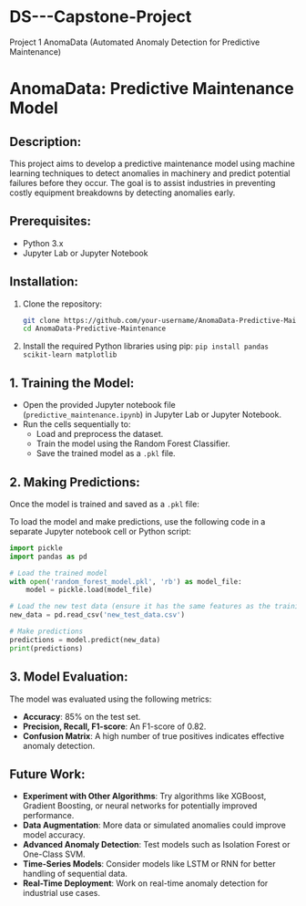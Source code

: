 # DS---Capstone-Project
Project 1 AnomaData (Automated Anomaly Detection for Predictive Maintenance)

# AnomaData: Predictive Maintenance Model

## Description:
This project aims to develop a predictive maintenance model using machine learning techniques to detect anomalies in machinery and predict potential failures before they occur. The goal is to assist industries in preventing costly equipment breakdowns by detecting anomalies early.

## Prerequisites:
- Python 3.x
- Jupyter Lab or Jupyter Notebook

## Installation:
1. Clone the repository:
   ```bash
   git clone https://github.com/your-username/AnomaData-Predictive-Maintenance.git
   cd AnomaData-Predictive-Maintenance
2. Install the required Python libraries using pip:
   `pip install pandas scikit-learn matplotlib`
   
## 1. Training the Model:
- Open the provided Jupyter notebook file (`predictive_maintenance.ipynb`) in Jupyter Lab or Jupyter Notebook.
- Run the cells sequentially to:
  - Load and preprocess the dataset.
  - Train the model using the Random Forest Classifier.
  - Save the trained model as a `.pkl` file.

## 2. Making Predictions:
Once the model is trained and saved as a `.pkl` file:

To load the model and make predictions, use the following code in a separate Jupyter notebook cell or Python script:

```python
import pickle
import pandas as pd

# Load the trained model
with open('random_forest_model.pkl', 'rb') as model_file:
    model = pickle.load(model_file)

# Load the new test data (ensure it has the same features as the training data)
new_data = pd.read_csv('new_test_data.csv')

# Make predictions
predictions = model.predict(new_data)
print(predictions)
```
## 3. Model Evaluation:
The model was evaluated using the following metrics:
- **Accuracy**: 85% on the test set.
- **Precision, Recall, F1-score**: An F1-score of 0.82.
- **Confusion Matrix**: A high number of true positives indicates effective anomaly detection.

## Future Work:
- **Experiment with Other Algorithms**: Try algorithms like XGBoost, Gradient Boosting, or neural networks for potentially improved performance.
- **Data Augmentation**: More data or simulated anomalies could improve model accuracy.
- **Advanced Anomaly Detection**: Test models such as Isolation Forest or One-Class SVM.
- **Time-Series Models**: Consider models like LSTM or RNN for better handling of sequential data.
- **Real-Time Deployment**: Work on real-time anomaly detection for industrial use cases.

